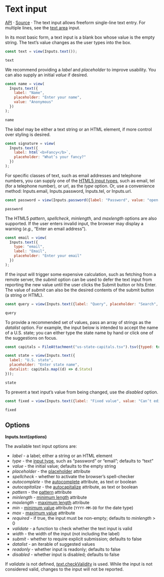 # Text input

<a href="https://github.com/observablehq/inputs/blob/main/README.md#text" target="_blank">API</a> · <a href="https://github.com/observablehq/inputs/blob/main/src/text.js" target="_blank">Source</a> · The text input allows freeform single-line text entry. For multiple lines, see the [text area](./textarea) input.

In its most basic form, a text input is a blank box whose value is the empty string. The text’s value changes as the user types into the box.

```js echo
const text = view(Inputs.text());
```

```js echo
text
```

We recommend providing a *label* and *placeholder* to improve usability. You can also supply an initial *value* if desired.

```js echo
const name = view(
  Inputs.text({
    label: "Name",
    placeholder: "Enter your name",
    value: "Anonymous"
  })
);
```

```js echo
name
```

The *label* may be either a text string or an HTML element, if more control over styling is desired.

```js echo
const signature = view(
  Inputs.text({
    label: html`<b>Fancy</b>`,
    placeholder: "What’s your fancy?"
  })
);
```

For specific classes of text, such as email addresses and telephone numbers, you can supply one of the [HTML5 input types](https://developer.mozilla.org/en-US/docs/Learn/Forms/HTML5_input_types), such as email, tel (for a telephone number), or url, as the *type* option. Or, use a convenience method: Inputs.email, Inputs.password, Inputs.tel, or Inputs.url.

```js echo
const password = view(Inputs.password({label: "Password", value: "open sesame"}));
```

```js echo
password
```

The HTML5 *pattern*, *spellcheck*, *minlength*, and *maxlength* options are also supported. If the user enters invalid input, the browser may display a warning (_e.g._, “Enter an email address”).

```js echo
const email = view(
  Inputs.text({
    type: "email",
    label: "Email",
    placeholder: "Enter your email"
  })
);
```

If the input will trigger some expensive calculation, such as fetching from a remote server, the *submit* option can be used to defer the text input from reporting the new value until the user clicks the Submit button or hits Enter. The value of *submit* can also be the desired contents of the submit button (a string or HTML).

```js echo
const query = view(Inputs.text({label: "Query", placeholder: "Search", submit: true}));
```

```js echo
query
```

To provide a recommended set of values, pass an array of strings as the *datalist* option. For example, the input below is intended to accept the name of a U.S. state; you can either type the state name by hand or click one of the suggestions on focus.

```js echo
const capitals = FileAttachment("us-state-capitals.tsv").tsv({typed: true});
```

```js echo
const state = view(Inputs.text({
  label: "U.S. state",
  placeholder: "Enter state name",
  datalist: capitals.map((d) => d.State)
}));
```

```js echo
state
```

To prevent a text input’s value from being changed, use the *disabled* option.

```js echo
const fixed = view(Inputs.text({label: "Fixed value", value: "Can’t edit me!", disabled: true}));
```

```js echo
fixed
```

## Options

**Inputs.text(*options*)**

The available text input options are:

* *label* - a label; either a string or an HTML element
* *type* - the [input type](https://developer.mozilla.org/en-US/docs/Web/HTML/Element/input#input_types), such as “password” or “email”; defaults to “text”
* *value* - the initial value; defaults to the empty string
* *placeholder* - the [placeholder](https://developer.mozilla.org/en-US/docs/Web/HTML/Attributes/placeholder) attribute
* *spellcheck* - whether to activate the browser’s spell-checker
* *autocomplete* - the [autocomplete](https://developer.mozilla.org/en-US/docs/Web/HTML/Attributes/autocomplete) attribute, as text or boolean
* *autocapitalize* - the [autocapitalize](https://developer.mozilla.org/en-US/docs/Web/HTML/Global_attributes/autocapitalize) attribute, as text or boolean
* *pattern* - the [pattern](https://developer.mozilla.org/en-US/docs/Web/HTML/Attributes/pattern) attribute
* *minlength* - [minimum length](https://developer.mozilla.org/en-US/docs/Web/HTML/Attributes/minlength) attribute
* *maxlength* - [maximum length](https://developer.mozilla.org/en-US/docs/Web/HTML/Attributes/maxlength) attribute
* *min* - [minimum value](https://developer.mozilla.org/en-US/docs/Web/HTML/Attributes/min) attribute (`YYYY-MM-DD` for the date type)
* *max* - [maximum value](https://developer.mozilla.org/en-US/docs/Web/HTML/Attributes/max) attribute
* *required* - if true, the input must be non-empty; defaults to *minlength* > 0
* *validate* - a function to check whether the text input is valid
* *width* - the width of the input (not including the label)
* *submit* - whether to require explicit submission; defaults to false
* *datalist* - an iterable of suggested values
* *readonly* - whether input is readonly; defaults to false
* *disabled* - whether input is disabled; defaults to false

If *validate* is not defined, [*text*.checkValidity](https://html.spec.whatwg.org/multipage/form-control-infrastructure.html#dom-cva-checkvalidity) is used. While the input is not considered valid, changes to the input will not be reported.
